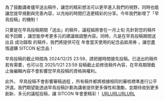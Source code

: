為了鼓勵講者儘早送出稿件，讓您的精彩想法可以更早進入我們的視野。同時也能讓您提早規劃與完善內容，以充裕的時間打造更精彩的分享。今年我們新增了「早鳥投稿」的機制！

只要是在早鳥投稿期間「送出」的稿件，議程組將會在一月上旬 先針對您的稿件給予回饋 ，讓您能參考更多元的建議做調整內容。同時，凡是在早鳥投稿期間送出且 成功錄取 的稿件，我們將提供可在 年會當天使用的紀念品抵用券 ，讓您盡情選購 SITCON 紀念品！

早鳥投稿的截止時間為 2024/12/25 23:59，請把握時間搶先投稿。已送出的稿件若有需要，也可以在 2025/1/21 23:59 投稿截止前修改稿件內容，在早鳥期限截止後編輯內容不會影響您早鳥投稿的資格與權利。

此外， 早鳥投稿不會影響審稿過程 ，所有稿件都將根據相同的審核標準進行公平評選。我們期望能透過早鳥投稿計劃為講者提供更多彈性和激勵，並期待收到更多創新、多元的議程投稿，讓 SITCON 年會更精彩！ [URLURLURLURL](https://sitcon.org/)
